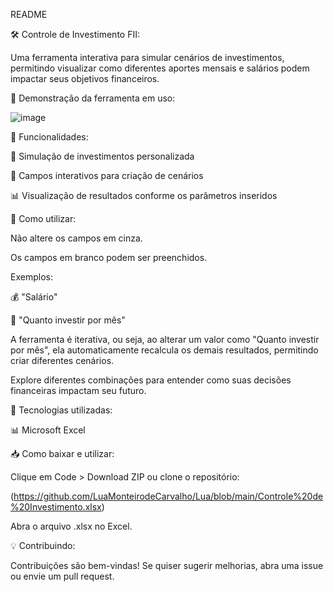 README

🛠️ Controle de Investimento FII:

Uma ferramenta interativa para simular cenários de investimentos, permitindo visualizar como diferentes aportes mensais e salários podem impactar seus objetivos financeiros.

📸 Demonstração da ferramenta em uso:

![image](https://github.com/user-attachments/assets/5d34e060-583e-4ff1-8e1b-22e22f04d4f7)

🚀 Funcionalidades:

🔢 Simulação de investimentos personalizada

🔄 Campos interativos para criação de cenários

📊 Visualização de resultados conforme os parâmetros inseridos

📖 Como utilizar:

Não altere os campos em cinza. 

Os campos em branco podem ser preenchidos.

Exemplos:

💰 "Salário"

💸 "Quanto investir por mês"

A ferramenta é iterativa, ou seja, ao alterar um valor como "Quanto investir por mês", ela automaticamente recalcula os demais resultados, permitindo criar diferentes cenários.

Explore diferentes combinações para entender como suas decisões financeiras impactam seu futuro.

🧠 Tecnologias utilizadas:

📊 Microsoft Excel

📥 Como baixar e utilizar:

Clique em Code > Download ZIP ou clone o repositório:

(https://github.com/LuaMonteirodeCarvalho/Lua/blob/main/Controle%20de%20Investimento.xlsx)

Abra o arquivo .xlsx no Excel.

💡 Contribuindo:

Contribuições são bem-vindas! Se quiser sugerir melhorias, abra uma issue ou envie um pull request.
